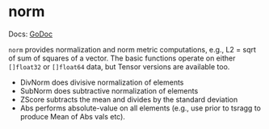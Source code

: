 # norm

Docs: [GoDoc](https://pkg.go.dev/github.com/goki/etable/v2/norm)

`norm` provides normalization and norm metric computations, e.g., L2 = sqrt of sum of squares of a vector.  The basic functions operate on either `[]float32` or `[]float64` data, but Tensor versions are available too.

* DivNorm does divisive normalization of elements
* SubNorm does subtractive normalization of elements
* ZScore subtracts the mean and divides by the standard deviation
* Abs performs absolute-value on all elements (e.g., use prior to tsragg to produce Mean of Abs vals etc).


